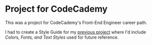 # Project for CodeCademy

This was a project for CodeCademy's Front-End Engineer career path.

I had to create a Style Guide for my [previous project](https://github.com/wason96/html-css-cheatsheet) where I'd include _Colors, Fonts, and Text Styles_ used for future reference.